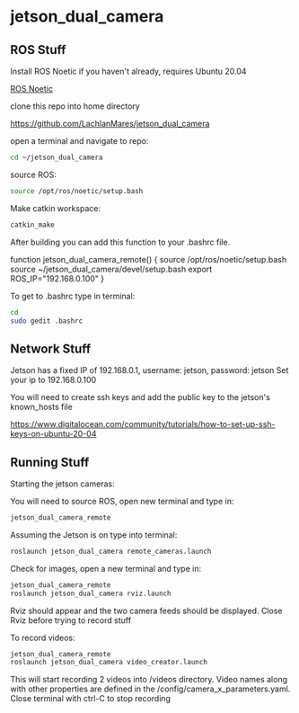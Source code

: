 # jetson_dual_camera
## ROS Stuff
Install ROS Noetic if you haven't already, requires Ubuntu 20.04
  
[ROS Noetic](http://wiki.ros.org/noetic/Installation/Ubuntu)

clone this repo into home directory

https://github.com/LachlanMares/jetson_dual_camera

open a terminal and navigate to repo:

```bash
cd ~/jetson_dual_camera
```

source ROS:

```bash
source /opt/ros/noetic/setup.bash
```

Make catkin workspace:

```bash
catkin_make
```

After building you can add this function to your .bashrc file. 

function jetson_dual_camera_remote()
{
  source /opt/ros/noetic/setup.bash
  source ~/jetson_dual_camera/devel/setup.bash
  export ROS_IP="192.168.0.100"
}

To get to .bashrc type in terminal:

```bash
cd 
sudo gedit .bashrc
```

## Network Stuff
Jetson has a fixed IP of 192.168.0.1, username: jetson, password: jetson
Set your ip to 192.168.0.100

You will need to create ssh keys and add the public key to the jetson's known_hosts file 

https://www.digitalocean.com/community/tutorials/how-to-set-up-ssh-keys-on-ubuntu-20-04

## Running Stuff
Starting the jetson cameras:

You will need to source ROS, open new terminal and type in:

```bash
jetson_dual_camera_remote
```

Assuming the Jetson is on type into terminal:
```bash
roslaunch jetson_dual_camera remote_cameras.launch 
```

Check for images, open a new terminal and type in:

```bash
jetson_dual_camera_remote
roslaunch jetson_dual_camera rviz.launch
```

Rviz should appear and the two camera feeds should be displayed. Close Rviz before trying to record stuff

To record videos:

```bash
jetson_dual_camera_remote
roslaunch jetson_dual_camera video_creator.launch
```

This will start recording 2 videos into /videos directory. Video names along with other properties are defined in the /config/camera_x_parameters.yaml. Close terminal with ctrl-C to stop recording